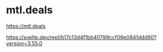 # mtl.deals

https://mtl.deals 

https://svelte.dev/repl/b17c13d4f1bb40799ccf09e0841ddd90?version=3.55.0

